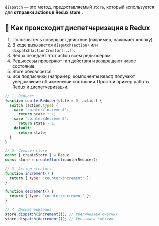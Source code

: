 
`dispatch` — это метод, предоставляемый `store`, который используется для **отправки actions в Redux store** .
## **🔄 Как происходит диспетчеризация в Redux**

1. Пользователь совершает действие (например, нажимает кнопку).
2. В коде вызывается `dispatch(action)` или `dispatch(actionCreator(...))`.
3. Redux передаёт этот action всем редьюсерам.
4. Редьюсеры проверяют тип действия и возвращают новое состояние.
5. Store обновляется.
6. Все подписчики (например, компоненты React) получают уведомление об изменении состояния.
Простой пример работы Redux и диспетчеризации.
```js
// 1. Reducer
function counterReducer(state = 0, action) {
  switch (action.type) {
    case 'counter/increment':
      return state + 1;
    case 'counter/decrement':
      return state - 1;
    default:
      return state;
  }
}

// 2. Создаем store
const { createStore } = Redux;
const store = createStore(counterReducer);

// 3. Action creators
function increment() {
  return { type: 'counter/increment' };
}

function decrement() {
  return { type: 'counter/decrement' };
}

// 4. Диспетчеризация
store.dispatch(increment()); // Увеличиваем счётчик
store.dispatch(decrement()); // Уменьшаем счётчик
```

